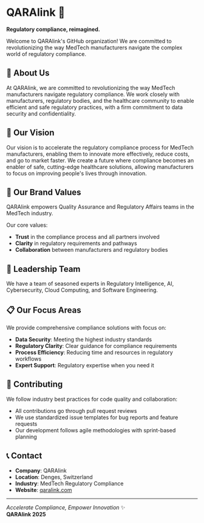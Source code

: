 ﻿# QARAlink 🚀

**Regulatory compliance, reimagined.**

Welcome to QARAlink's GitHub organization! We are committed to revolutionizing the way MedTech manufacturers navigate the complex world of regulatory compliance.

## 🏢 About Us

At QARAlink, we are committed to revolutionizing the way MedTech manufacturers navigate regulatory compliance. We work closely with manufacturers, regulatory bodies, and the healthcare community to enable efficient and safe regulatory practices, with a firm commitment to data security and confidentiality.

## 🎯 Our Vision

Our vision is to accelerate the regulatory compliance process for MedTech manufacturers, enabling them to innovate more effectively, reduce costs, and go to market faster. We create a future where compliance becomes an enabler of safe, cutting-edge healthcare solutions, allowing manufacturers to focus on improving people's lives through innovation.

## 🎯 Our Brand Values

QARAlink empowers Quality Assurance and Regulatory Affairs teams in the MedTech industry.

Our core values:
- **Trust** in the compliance process and all partners involved
- **Clarity** in regulatory requirements and pathways
- **Collaboration** between manufacturers and regulatory bodies

## 👥 Leadership Team

We have a team of seasoned experts in Regulatory Intelligence, AI, Cybersecurity, Cloud Computing, and Software Engineering.

## 📋 Our Focus Areas

We provide comprehensive compliance solutions with focus on:
- **Data Security**: Meeting the highest industry standards
- **Regulatory Clarity**: Clear guidance for compliance requirements  
- **Process Efficiency**: Reducing time and resources in regulatory workflows
- **Expert Support**: Regulatory expertise when you need it

## 🤝 Contributing

We follow industry best practices for code quality and collaboration:
- All contributions go through pull request reviews
- We use standardized issue templates for bug reports and feature requests
- Our development follows agile methodologies with sprint-based planning

## 📞 Contact

- **Company**: QARAlink
- **Location**: Denges, Switzerland
- **Industry**: MedTech Regulatory Compliance
- **Website**: [qaralink.com](https://qaralink.com)

---

*Accelerate Compliance, Empower Innovation* ✨  
**QARAlink 2025**